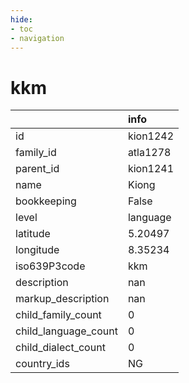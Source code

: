 ```yaml
---
hide:
- toc
- navigation
---
```

# kkm
|                      | info     |
|:---------------------|:---------|
| id                   | kion1242 |
| family_id            | atla1278 |
| parent_id            | kion1241 |
| name                 | Kiong    |
| bookkeeping          | False    |
| level                | language |
| latitude             | 5.20497  |
| longitude            | 8.35234  |
| iso639P3code         | kkm      |
| description          | nan      |
| markup_description   | nan      |
| child_family_count   | 0        |
| child_language_count | 0        |
| child_dialect_count  | 0        |
| country_ids          | NG       |